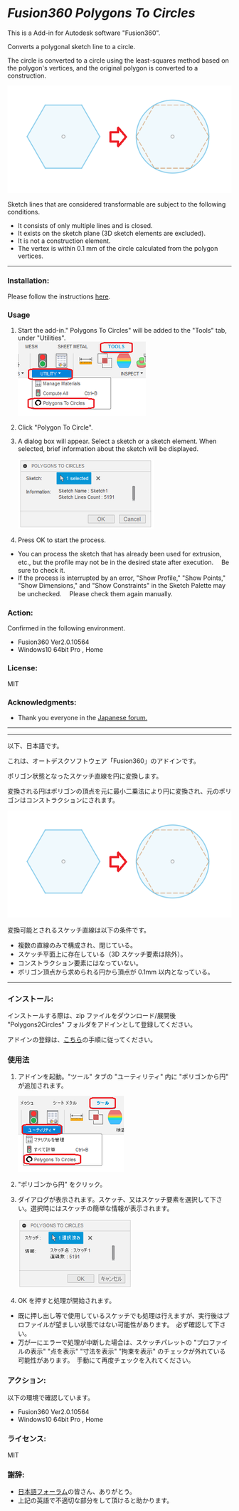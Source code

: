 # **_Fusion360 Polygons To Circles_**

This is a Add-in for Autodesk software "Fusion360".

Converts a polygonal sketch line to a circle.

The circle is converted to a circle using the least-squares method based on the polygon's vertices, and the original polygon is converted to a construction.

<img src="./resources/ply2cir.png">

Sketch lines that are considered transformable are subject to the following conditions.

- It consists of only multiple lines and is closed.
- It exists on the sketch plane (3D sketch elements are excluded).
- It is not a construction element.
- The vertex is within 0.1 mm of the circle calculated from the polygon vertices.

---

### Installation:

Please follow the instructions [here](https://knowledge.autodesk.com/support/fusion-360/troubleshooting/caas/sfdcarticles/sfdcarticles/How-to-install-an-ADD-IN-and-Script-in-Fusion-360.html).

### Usage

1. Start the add-in." Polygons To Circles" will be added to the "Tools" tab, under "Utilities".  
   <img src="./resources/cmd_eng.png">

1. Click "Polygon To Circle".

1. A dialog box will appear. Select a sketch or a sketch element. When selected, brief information about the sketch will be displayed.

   <img src="./resources/dialog_eng.png">

1. Press OK to start the process.

- You can process the sketch that has already been used for extrusion, etc., but the profile may not be in the desired state after execution.　 Be sure to check it.
- If the process is interrupted by an error, "Show Profile," "Show Points," "Show Dimensions," and "Show Constraints" in the Sketch Palette may be unchecked.　 Please check them again manually.

### Action:

Confirmed in the following environment.

- Fusion360 Ver2.0.10564
- Windows10 64bit Pro , Home

### License:

MIT

### Acknowledgments:

- Thank you everyone in the [Japanese forum.](https://forums.autodesk.com/t5/fusion-360-ri-ben-yu/bd-p/707)

---

---

以下、日本語です。

これは、オートデスクソフトウェア「Fusion360」のアドインです。

ポリゴン状態となったスケッチ直線を円に変換します。

変換される円はポリゴンの頂点を元に最小二乗法により円に変換され、元のポリゴンはコンストラクションにされます。

<img src="./resources/ply2cir.png">

変換可能とされるスケッチ直線は以下の条件です。

- 複数の直線のみで構成され、閉じている。
- スケッチ平面上に存在している（3D スケッチ要素は除外）。
- コンストラクション要素にはなっていない。
- ポリゴン頂点から求められる円から頂点が 0.1mm 以内となっている。

---

### インストール:

インストールする際は、zip ファイルをダウンロード/展開後 "Polygons2Circles" フォルダをアドインとして登録してください。

アドインの登録は、[こちら](https://kantoku.hatenablog.com/entry/2021/02/15/161734)の手順に従ってください。

### 使用法

1. アドインを起動。"ツール" タブの "ユーティリティ" 内に "ポリゴンから円" が追加されます。

   <img src="./resources/cmd_jpn.png">

1. "ポリゴンから円" をクリック。

1. ダイアログが表示されます。スケッチ、又はスケッチ要素を選択して下さい。選択時にはスケッチの簡単な情報が表示されます。

   <img src="./resources/dialog_jpn.png">

1. OK を押すと処理が開始されます。

- 既に押し出し等で使用しているスケッチでも処理は行えますが、実行後はプロファイルが望ましい状態ではない可能性があります。　必ず確認して下さい。
- 万が一にエラーで処理が中断した場合は、スケッチパレットの "プロファイルの表示" "点を表示" "寸法を表示" "拘束を表示" のチェックが外れている可能性があります。　手動にて再度チェックを入れてください。

### アクション:

以下の環境で確認しています。

- Fusion360 Ver2.0.10564
- Windows10 64bit Pro , Home

### ライセンス:

MIT

### 謝辞:

- [日本語フォーラム](https://forums.autodesk.com/t5/fusion-360-ri-ben-yu/bd-p/707)の皆さん、ありがとう。
- 上記の英語で不適切な部分をして頂けると助かります。
